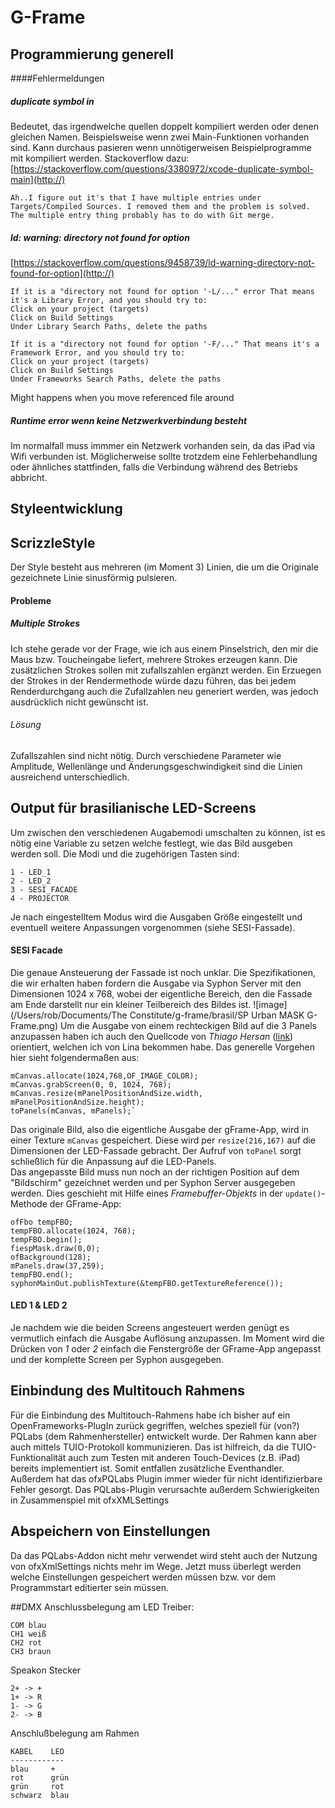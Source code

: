 # G-Frame

## Programmierung generell
####Fehlermeldungen
##### duplicate symbol in
Bedeutet, das irgendwelche quellen doppelt kompiliert werden oder denen gleichen Namen. Beispielsweise wenn zwei Main-Funktionen vorhanden sind. Kann durchaus pasieren wenn unnötigerweisen Beispielprogramme mit kompiliert werden.
Stackoverflow dazu: [https://stackoverflow.com/questions/3380972/xcode-duplicate-symbol-main](http://)  
			
	Ah..I figure out it's that I have multiple entries under Targets/Compiled Sources. I removed them and the problem is solved. The multiple entry thing probably has to do with Git merge.
##### ld: warning: directory not found for option
[https://stackoverflow.com/questions/9458739/ld-warning-directory-not-found-for-option](http://)  
	
	If it is a "directory not found for option '-L/..." error That means it's a Library Error, and you should try to:
    Click on your project (targets)
    Click on Build Settings
    Under Library Search Paths, delete the paths
    
	If it is a "directory not found for option '-F/..." That means it's a Framework Error, and you should try to:
	Click on your project (targets)
    Click on Build Settings
    Under Frameworks Search Paths, delete the paths

Might happens when you move referenced file around

##### Runtime error wenn keine Netzwerkverbindung besteht
Im normalfall muss immmer ein Netzwerk vorhanden sein, da das iPad via Wifi verbunden ist. Möglicherweise sollte trotzdem eine Fehlerbehandlung oder ähnliches stattfinden, falls die Verbindung während des Betriebs abbricht.

## Styleentwicklung

## ScrizzleStyle
Der Style besteht aus mehreren (im Moment 3) Linien, die um die Originale gezeichnete Linie sinusförmig pulsieren.

#### Probleme

##### Multiple Strokes
Ich stehe gerade vor  der Frage, wie ich aus einem Pinselstrich, den mir die Maus bzw. Toucheingabe liefert, mehrere Strokes erzeugen kann. Die zusätzlichen Strokes sollen mit zufallszahlen ergänzt werden.
Ein Erzuegen der Strokes in der Rendermethode würde dazu führen, das bei jedem Renderdurchgang auch die Zufallzahlen neu generiert werden, was jedoch ausdrücklich nicht gewünscht ist.
###### Lösung
Zufallszahlen sind nicht nötig. Durch verschiedene Parameter wie Amplitude, Wellenlänge und Änderungsgeschwindigkeit sind die Linien ausreichend unterschiedlich.

## Output für brasilianische LED-Screens

Um zwischen den verschiedenen Augabemodi umschalten zu können, ist es nötig eine Variable zu setzen welche festlegt, wie das Bild ausgeben werden soll. Die Modi und die zugehörigen Tasten sind:
	
	1 - LED_1
	2 - LED_2
	3 - SESI_FACADE
	4 - PROJECTOR

Je nach eingestelltem Modus wird die Ausgaben Größe eingestellt und eventuell weitere Anpassungen vorgenommen (siehe SESI-Fassade).

#### SESI Facade

Die genaue Ansteuerung der Fassade ist noch unklar. Die Spezifikationen, die wir erhalten haben fordern die Ausgabe via Syphon Server mit den Dimensionen 1024 x 768, wobei der eigentliche Bereich, den die Fassade am Ende darstellt nur ein kleiner Teilbereich des Bildes ist.
![image](/Users/rob/Documents/The Constitute/g-frame/brasil/SP Urban MASK G-Frame.png)
Um die Ausgabe von einem rechteckigen Bild auf die 3 Panels anzupassen haben ich auch den Quellcode von *Thiago Hersan* ([link](https://github.com/thiagohersan/QuarterFramePerSecond/blob/4586264eac6e25087978a1810b32f358884d9064/openFrameworks/QuarterFramePerSecond/src/ofApp.cpp#L174-L196)) orientiert, welchen ich von Lina bekommen habe.
Das generelle Vorgehen hier sieht folgendermaßen aus:

	mCanvas.allocate(1024,768,OF_IMAGE_COLOR);
    mCanvas.grabScreen(0, 0, 1024, 768);
    mCanvas.resize(mPanelPositionAndSize.width, mPanelPositionAndSize.height);
    toPanels(mCanvas, mPanels);`

Das originale Bild, also die eigentliche Ausgabe der gFrame-App, wird in einer Texture `mCanvas` gespeichert.
Diese wird per `resize(216,167)` auf die Dimensionen der LED-Fassade gebracht. Der Aufruf von `toPanel` sorgt schließlich für die Anpassung auf die LED-Panels.  
Das angepasste Bild muss nun noch an der richtigen Position auf dem "Bildschirm" gezeichnet werden und per Syphon Server ausgegeben werden. Dies geschieht mit Hilfe eines *Framebuffer-Objekts* in der `update()`-Methode der GFrame-App:

	ofFbo tempFBO;
    tempFBO.allocate(1024, 768);
    tempFBO.begin();
    fiespMask.draw(0,0);
    ofBackground(128);
    mPanels.draw(37,259);
    tempFBO.end();
    syphonMainOut.publishTexture(&tempFBO.getTextureReference());

#### LED 1 & LED 2

Je nachdem wie die beiden Screens angesteuert werden genügt es vermutlich einfach die Ausgabe Auflösung anzupassen. Im Moment wird die Drücken von *1* oder *2* einfach die Fenstergröße der GFrame-App angepasst und der komplette Screen per Syphon ausgegeben.

## Einbindung des Multitouch Rahmens

Für die Einbindung des Multitouch-Rahmens habe ich bisher auf ein OpenFrameworks-PlugIn zurück gegriffen, welches speziell für (von?) PQLabs (dem Rahmenhersteller) entwickelt wurde. Der Rahmen kann aber auch mittels TUIO-Protokoll kommunizieren. Das ist hilfreich, da die TUIO-Funktionalität auch zum Testen mit anderen Touch-Devices (z.B. iPad) bereits implementiert ist. Somit entfallen zusätzliche Eventhandler. Außerdem hat das ofxPQLabs Plugin immer wieder für nicht identifizierbare Fehler gesorgt.
Das PQLabs-Plugin verursachte außerdem Schwierigkeiten in Zusammenspiel mit ofxXMLSettings

## Abspeichern von Einstellungen

Da das PQLabs-Addon nicht mehr verwendet wird steht auch der Nutzung von ofxXmlSettings nichts mehr im Wege. Jetzt muss überlegt werden welche Einstellungen gespeichert werden müssen bzw. vor dem Programmstart editierter sein müssen.

##DMX
Anschlussbelegung am LED Treiber:

	COM blau
	CH1 weiß
	CH2 rot
	CH3 braun

Speakon Stecker

	2+ -> +
	1+ -> R
	1- -> G
	2- -> B

Anschlußbelegung am Rahmen

	KABEL	 LED
	------------
	blau	 +
	rot		 grün
	grün     rot
	schwarz	 blau
	